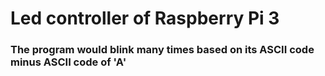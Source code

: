 # Led controller of Raspberry Pi 3
### The program would blink many times based on its ASCII code minus ASCII code of 'A'
